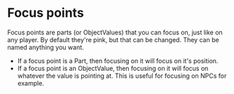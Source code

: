 # Focus points

Focus points are parts (or ObjectValues) that you can focus on, just like on any player. By default they're pink, but that can be changed. They can be named anything you want.

* If a focus point is a Part, then focusing on it will focus on it's position.
* If a focus point is an ObjectValue, then focusing on it will focus on whatever the value is pointing at. This is useful for focusing on NPCs for example.